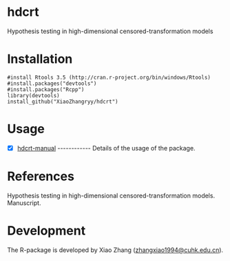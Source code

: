 # hdcrt

Hypothesis testing in high-dimensional censored-transformation models

# Installation

    #install Rtools 3.5 (http://cran.r-project.org/bin/windows/Rtools)
    #install.packages("devtools")
    #install.packages("Rcpp")
    library(devtools)
    install_github("XiaoZhangryy/hdcrt")

# Usage

   - [x] [hdcrt-manual](https://github.com/XiaoZhangryy/hdcrt/blob/main/inst/hdcrt-manual.pdf) ------------ Details of the usage of the package.

# References

Hypothesis testing in high-dimensional censored-transformation models. Manuscript.

# Development

The R-package is developed by Xiao Zhang (zhangxiao1994@cuhk.edu.cn).
